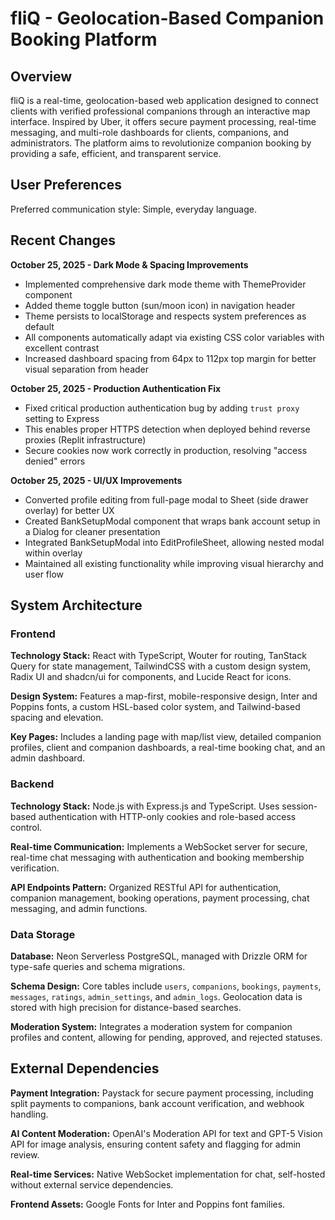 # fliQ - Geolocation-Based Companion Booking Platform

## Overview

fliQ is a real-time, geolocation-based web application designed to connect clients with verified professional companions through an interactive map interface. Inspired by Uber, it offers secure payment processing, real-time messaging, and multi-role dashboards for clients, companions, and administrators. The platform aims to revolutionize companion booking by providing a safe, efficient, and transparent service.

## User Preferences

Preferred communication style: Simple, everyday language.

## Recent Changes

**October 25, 2025 - Dark Mode & Spacing Improvements**
- Implemented comprehensive dark mode theme with ThemeProvider component
- Added theme toggle button (sun/moon icon) in navigation header
- Theme persists to localStorage and respects system preferences as default
- All components automatically adapt via existing CSS color variables with excellent contrast
- Increased dashboard spacing from 64px to 112px top margin for better visual separation from header

**October 25, 2025 - Production Authentication Fix**
- Fixed critical production authentication bug by adding `trust proxy` setting to Express
- This enables proper HTTPS detection when deployed behind reverse proxies (Replit infrastructure)
- Secure cookies now work correctly in production, resolving "access denied" errors

**October 25, 2025 - UI/UX Improvements**
- Converted profile editing from full-page modal to Sheet (side drawer overlay) for better UX
- Created BankSetupModal component that wraps bank account setup in a Dialog for cleaner presentation
- Integrated BankSetupModal into EditProfileSheet, allowing nested modal within overlay
- Maintained all existing functionality while improving visual hierarchy and user flow

## System Architecture

### Frontend

**Technology Stack:** React with TypeScript, Wouter for routing, TanStack Query for state management, TailwindCSS with a custom design system, Radix UI and shadcn/ui for components, and Lucide React for icons.

**Design System:** Features a map-first, mobile-responsive design, Inter and Poppins fonts, a custom HSL-based color system, and Tailwind-based spacing and elevation.

**Key Pages:** Includes a landing page with map/list view, detailed companion profiles, client and companion dashboards, a real-time booking chat, and an admin dashboard.

### Backend

**Technology Stack:** Node.js with Express.js and TypeScript. Uses session-based authentication with HTTP-only cookies and role-based access control.

**Real-time Communication:** Implements a WebSocket server for secure, real-time chat messaging with authentication and booking membership verification.

**API Endpoints Pattern:** Organized RESTful API for authentication, companion management, booking operations, payment processing, chat messaging, and admin functions.

### Data Storage

**Database:** Neon Serverless PostgreSQL, managed with Drizzle ORM for type-safe queries and schema migrations.

**Schema Design:** Core tables include `users`, `companions`, `bookings`, `payments`, `messages`, `ratings`, `admin_settings`, and `admin_logs`. Geolocation data is stored with high precision for distance-based searches.

**Moderation System:** Integrates a moderation system for companion profiles and content, allowing for pending, approved, and rejected statuses.

## External Dependencies

**Payment Integration:** Paystack for secure payment processing, including split payments to companions, bank account verification, and webhook handling.

**AI Content Moderation:** OpenAI's Moderation API for text and GPT-5 Vision API for image analysis, ensuring content safety and flagging for admin review.

**Real-time Services:** Native WebSocket implementation for chat, self-hosted without external service dependencies.

**Frontend Assets:** Google Fonts for Inter and Poppins font families.
